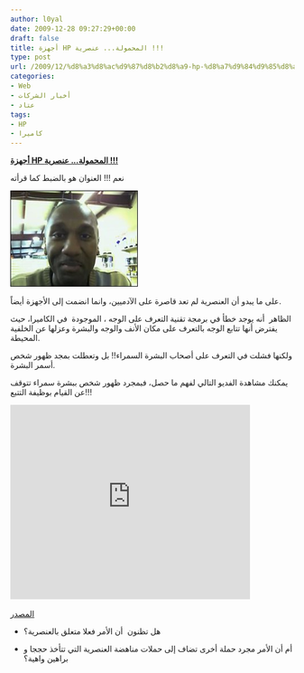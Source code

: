 ```yaml
---
author: l0yal
date: 2009-12-28 09:27:29+00:00
draft: false
title: أجهزة HP المحمولة... عنصرية !!!
type: post
url: /2009/12/%d8%a3%d8%ac%d9%87%d8%b2%d8%a9-hp-%d8%a7%d9%84%d9%85%d8%ad%d9%85%d9%88%d9%84%d8%a9-%d8%b9%d9%86%d8%b5%d8%b1%d9%8a%d8%a9/
categories:
- Web
- أخبار الشركات
- عتاد
tags:
- HP
- كاميرا
---
```


[**أجهزة HP المحمولة... عنصرية !!!**](https://www.it-scoop.com/2009/12/%d8%a3%d8%ac%d9%87%d8%b2%d8%a9-hp-%d8%a7%d9%84%d9%85%d8%ad%d9%85%d9%88%d9%84%d8%a9-%d8%b9%d9%86%d8%b5%d8%b1%d9%8a%d8%a9/)


نعم !!! العنوان هو بالضبط كما قرأته

[![](Black-man.jpg)
](https://www.it-scoop.com/2009/12/%d8%a3%d8%ac%d9%87%d8%b2%d8%a9-hp-%d8%a7%d9%84%d9%85%d8%ad%d9%85%d9%88%d9%84%d8%a9-%d8%b9%d9%86%d8%b5%d8%b1%d9%8a%d8%a9/)

على ما يبدو أن العنصرية لم تعد قاصرة على الآدميين، وانما انضمت إلى الأجهزة أيضاً.

الظاهر  أنه يوجد خطأ في برمجة تقنية التعرف على الوجه ، الموجودة  في الكاميرا، حيث يفترض أنها تتابع الوجه بالتعرف على مكان الأنف والوجه والبشرة وعزلها عن الخلفية المحيطة.

ولكنها فشلت في التعرف على أصحاب البشرة السمراء!! بل وتعطلت بمجد ظهور شخص أسمر البشرة.

يمكنك مشاهدة الفديو التالي لفهم ما حصل، فبمجرد ظهور شخص ببشرة سمراء تتوقف عن القيام بوظيفة التتبع!!!

<object classid="clsid:d27cdb6e-ae6d-11cf-96b8-444553540000" width="425" codebase="http://download.macromedia.com/pub/shockwave/cabs/flash/swflash.cab#version=6,0,40,0" height="344"><embed src="http://www.youtube.com/v/R-vGGBBPyIc&hl=fr_FR&fs=1&" allowscriptaccess="always" height="344" width="425" allowfullscreen="true" type="application/x-shockwave-flash"></embed></object>

[المصدر](http://news.bbc.co.uk/2/hi/technology/8429634.stm)

- هل تظنون  أن الأمر فعلا متعلق بالعنصرية؟

- أم أن الأمر مجرد حملة أخرى تضاف إلى حملات مناهضة العنصرية التي تتأخذ حججا و براهين واهية؟
